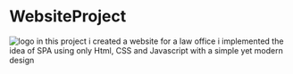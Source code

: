 # WebsiteProject
![logo](https://github.com/user-attachments/assets/9f5aecf7-5432-4639-b265-abcfc7e59e31)
in this project i created a website for a law office i implemented the idea of SPA using only Html,
CSS and Javascript with a simple yet modern design
